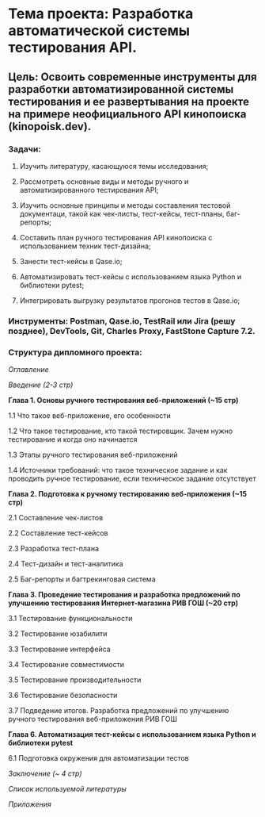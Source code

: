# **Тема проекта**: Разработка автоматической системы тестирования API.
## **Цель**: Освоить современные инструменты для разработки автоматизированной системы тестирования и ее развертывания на проекте на примере неофициального API кинопоиска (kinopoisk.dev).  

### **Задачи**:   

1. Изучить литературу, касающуюся темы исследования;    

2. Рассмотреть основные виды и методы ручного и автоматизированного тестирования API; 

3. Изучить основные принципы и методы составления тестовой документаци, такой как чек-листы, тест-кейсы, тест-планы, баг-репорты;

4. Составить план ручного тестирования API кинопоиска с использованием техник тест-дизайна;   

5. Занести тест-кейсы в Qase.io;   

6. Автоматизировать тест-кейсы с использованием языка Python и библиотеки pytest;

7. Интегрировать выгрузку результатов прогонов тестов в Qase.io;

### **Инструменты**: Postman, Qase.io, TestRail или Jira (решу позднее), DevTools, Git, Charles Proxy, FastStone Capture 7.2.   

### **Структура дипломного проекта**:   

_Оглавление_  

_Введение (2-3 стр)_ 

**Глава 1. Основы ручного тестирования веб-приложений (~15 стр)**  

1.1 Что такое веб-приложение, его особенности

1.2 Что такое тестирование, кто такой тестировщик. Зачем нужно тестирование и когда оно начинается  

1.3 Этапы ручного тестирования веб-приложений  

1.4 Источники требований: что такое техническое задание и как проводить ручное тестирование, если техническое задание отсутствует  

**Глава 2. Подготовка к ручному тестированию веб-приложения (~15 стр)**  

2.1 Составление чек-листов  

2.2 Составление тест-кейсов  

2.3 Разработка тест-плана  

2.4 Тест-дизайн и тест-аналитика  

2.5 Баг-репорты и багтрекинговая система  

**Глава 3. Проведение тестирования и разработка предложений по улучшению тестирования Интернет-магазина РИВ ГОШ (~20 стр)** 

3.1 Тестирование функциональности  

3.2 Тестирование юзабилити   

3.3 Тестирование интерфейса   

3.4 Тестирование совместимости   

3.5 Тестирование производительности   

3.6 Тестирование безопасности  

3.7 Подведение итогов. Разработка предложений по улучшению ручного тестирования веб-приложения РИВ ГОШ  

**Глава 6. Автоматизация тест-кейсы с использованием языка Python и библиотеки pytest**

6.1 Подготовка окружения для автоматизации тестов


_Заключение (~ 4 стр)_ 

_Список используемой литературы_ 

_Приложения_